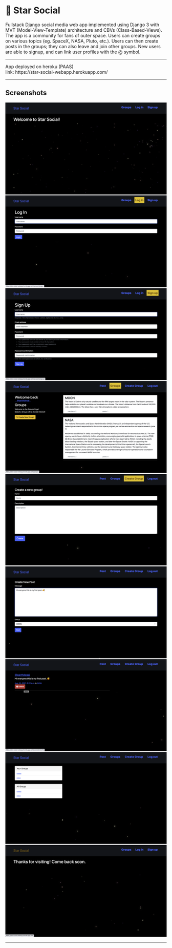 #  🌟 Star Social

Fullstack Django social media web app implemented using Django 3 with MVT (Model-View-Template) architecture and CBVs (Class-Based-Views). The app is a community for fans of outer space. Users can create groups on various topics (eg. SpaceX, NASA, Pluto, etc.). Users can then create posts in the groups; they can also leave and join other groups. New users are able to signup, and can link user profiles with the @ symbol.

<hr>
App deployed on heroku (PAAS) <br>
link: https://star-social-webapp.herokuapp.com/
<hr>

## Screenshots
<img src="images/Welcome.png">
<br>
<img src="images/LogIn.png">
<br>
<img src="images/SignUp.png">
<br>
<img src="images/Groups.png">
<br>
<img src="images/CreateGroup.png">
<br>
<img src="images/Post.png">
<br>
<img src="images/DeletePost.png">
<br>
<img src="images/ListGroups.png">
<br>
<img src="images/LoggedOut.png">
<hr>

